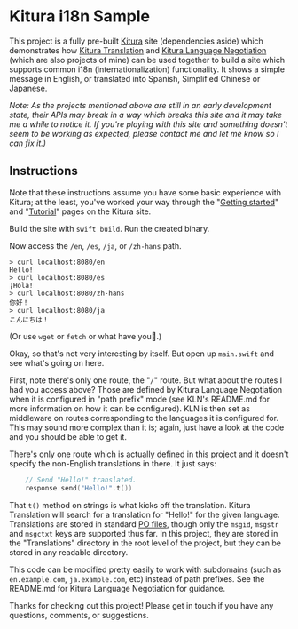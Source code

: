 # Kitura i18n Sample

This project is a fully pre-built [Kitura](http://www.kitura.io) site (dependencies aside) which demonstrates how [Kitura Translation](https://github.com/NocturnalSolutions/Kitura-Translation) and [Kitura Language Negotiation](https://github.com/NocturnalSolutions/Kitura-LanguageNegotiation) (which are also projects of mine) can be used together to build a site which supports common i18n (internationalization) functionality. It shows a simple message in English, or translated into Spanish, Simplified Chinese or Japanese.

*Note: As the projects mentioned above are still in an early development state, their APIs may break in a way which breaks this site and it may take me a while to notice it. If you're playing with this site and something doesn't seem to be working as expected, please contact me and let me know so I can fix it.)*

## Instructions

Note that these instructions assume you have some basic experience with Kitura; at the least, you've worked your way through the "[Getting started](http://www.kitura.io/en/starter/gettingstarted.html)" and "[Tutorial](http://www.kitura.io/en/resources/tutorials.html)" pages on the Kitura site.

Build the site with `swift build`. Run the created binary.

Now access the `/en`, `/es`, `/ja`, or `/zh-hans` path.

```
> curl localhost:8080/en
Hello!
> curl localhost:8080/es
¡Hola!
> curl localhost:8080/zh-hans
你好！
> curl localhost:8080/ja
こんにちは！
```

(Or use `wget` or `fetch` or what have you.)

Okay, so that's not very interesting by itself. But open up `main.swift` and see what's going on here.

First, note there's only one route, the "`/`" route. But what about the routes I had you access above? Those are defined by Kitura Language Negotiation when it is configured in "path prefix" mode (see KLN's README.md for more information on how it can be configured). KLN is then set as middleware on routes corresponding to the languages it is configured for. This may sound more complex than it is; again, just have a look at the code and you should be able to get it.

There's only one route which is actually defined in this project and it doesn't specify the non-English translations in there. It just says:

```swift
    // Send "Hello!" translated.
    response.send("Hello!".t())
```

That `t()` method on strings is what kicks off the translation. Kitura Translation will search for a translation for "Hello!" for the given language. Translations are stored in standard [PO files](https://www.gnu.org/savannah-checkouts/gnu/gettext/manual/html_node/PO-Files.html), though only the `msgid`, `msgstr` and `msgctxt` keys are supported thus far. In this project, they are stored in the "Translations" directory in the root level of the project, but they can be stored in any readable directory.

This code can be modified pretty easily to work with subdomains (such as `en.example.com`, `ja.example.com`, etc) instead of path prefixes. See the README.md for Kitura Language Negotiation for guidance.

Thanks for checking out this project! Please get in touch if you have any questions, comments, or suggestions.

